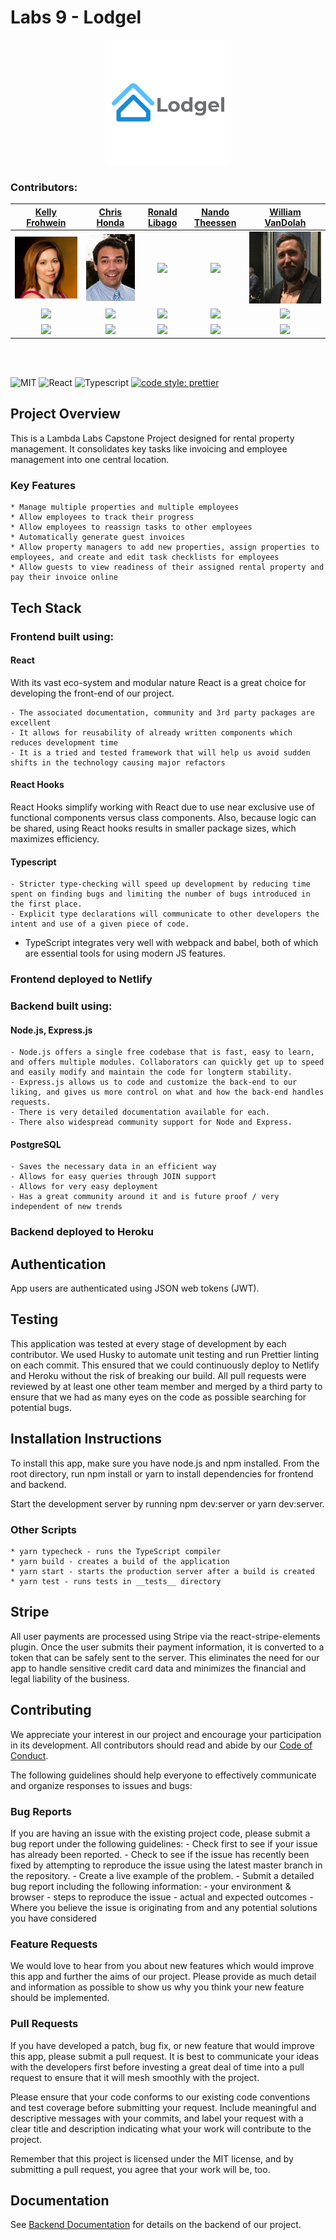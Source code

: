 # Labs 9 - Lodgel

<div align="center"><img src="./frontend/public/lodgel.png" alt="logo"></div>

### Contributors:

|   [Kelly Frohwein](https://github.com/kelfro)  |   [Chris Honda](https://github.com/honda0306)   |    [Ronald Libago](https://github.com/Mister-Corn)    |   [Nando Theessen](https://github.com/NandoTheessen)  |   [William VanDolah](https://github.com/wvandolah)  |
|:----------------:|:----------------:|:---------------:|:---------------:|:---------------:| 
| [<img src="./assets/kelly.jpg" width = "200" />](https://github.com/kelfro) | [<img src="./assets/honda.jpg" width = "170" />](https://github.com/honda0306)  | [<img src="https://avatars1.githubusercontent.com/u/36778342" width = "250" />](https://github.com/Mister-Corn) | [<img src="https://avatars1.githubusercontent.com/u/37676385" width = "250" />](https://github.com/NandoTheessen) | [<img src="./assets/william.jpg" width = "250" />](https://github.com/wvandolah) 
| [<img src="https://github.com/favicon.ico" width="15"> ](https://github.com/kelfro)  |  [<img src="https://github.com/favicon.ico" width="15"> ](https://github.com/honda0306) | [<img src="https://github.com/favicon.ico" width="15"> ](https://github.com/Mister-Corn)  | [<img src="https://github.com/favicon.ico" width="15"> ](https://github.com/NandoTheessen) | [<img src="https://github.com/favicon.ico" width="15"> ](https://github.com/wvandolah)  
| [ <img src="https://static.licdn.com/sc/h/al2o9zrvru7aqj8e1x2rzsrca" width="15"> ](https://www.linkedin.com/in/kelly-frohwein-30404116a/) | [ <img src="https://static.licdn.com/sc/h/al2o9zrvru7aqj8e1x2rzsrca" width="15"> ](https://www.linkedin.com/in/ichirohonda/) | [ <img src="https://static.licdn.com/sc/h/al2o9zrvru7aqj8e1x2rzsrca" width="15"> ](https://www.linkedin.com/in/ronald-libago-96487815b/) | [ <img src="https://static.licdn.com/sc/h/al2o9zrvru7aqj8e1x2rzsrca" width="15"> ](https://www.linkedin.com/in/nandotheessen/) | [ <img src="https://static.licdn.com/sc/h/al2o9zrvru7aqj8e1x2rzsrca" width="15"> ](https://www.linkedin.com/in/william-vandolah-89717477/) | 

<br>
<br>

![MIT](https://img.shields.io/packagist/l/doctrine/orm.svg)
![React](https://img.shields.io/badge/react-v16.7.0--alpha.2-blue.svg)
![Typescript](https://img.shields.io/npm/types/typescript.svg?style=flat)
[![code style: prettier](https://img.shields.io/badge/code_style-prettier-ff69b4.svg?style=flat-square)](https://github.com/prettier/prettier)

## Project Overview

This is a Lambda Labs Capstone Project designed for rental property management. It consolidates key tasks like invoicing and employee management into one central location.  

### Key Features

	* Manage multiple properties and multiple employees
	* Allow employees to track their progress
	* Allow employees to reassign tasks to other employees
	* Automatically generate guest invoices
	* Allow property managers to add new properties, assign properties to employees, and create and edit task checklists for employees
	* Allow guests to view readiness of their assigned rental property and pay their invoice online

## Tech Stack

### Frontend built using:
#### React

With its vast eco-system and modular nature React is a great choice for developing the front-end of our project.

	- The associated documentation, community and 3rd party packages are excellent
	- It allows for reusability of already written components which reduces development time
	- It is a tried and tested framework that will help us avoid sudden shifts in the technology causing major refactors

#### React Hooks

React Hooks simplify working with React due to use near exclusive use of functional components versus class components. Also, because logic can be shared, using React hooks results in smaller package sizes, which maximizes efficiency.

#### Typescript

	- Stricter type-checking will speed up development by reducing time spent on finding bugs and limiting the number of bugs introduced in the first place.
	- Explicit type declarations will communicate to other developers the intent and use of a given piece of code.
  - TypeScript integrates very well with webpack and babel, both of which are essential tools for using modern JS features.

### Frontend deployed to Netlify

### Backend built using:

#### Node.js, Express.js

	- Node.js offers a single free codebase that is fast, easy to learn, and offers multiple modules. Collaborators can quickly get up to speed and easily modify and maintain the code for longterm stability.
	- Express.js allows us to code and customize the back-end to our liking, and gives us more control on what and how the back-end handles requests.
	- There is very detailed documentation available for each.
	- There also widespread community support for Node and Express.

#### PostgreSQL 

	- Saves the necessary data in an efficient way
	- Allows for easy queries through JOIN support
	- Allows for very easy deployment
	- Has a great community around it and is future proof / very independent of new trends

### Backend deployed to Heroku

## Authentication

App users are authenticated using JSON web tokens (JWT).

## Testing

This application was tested at every stage of development by each contributor. We used Husky to automate unit testing and run Prettier linting on each commit. This ensured that we could continuously deploy to Netlify and Heroku without the risk of breaking our build. All pull requests were reviewed by at least one other team member and merged by a third party to ensure that we had as many eyes on the code as possible searching for potential bugs.

## Installation Instructions

To install this app, make sure you have node.js and npm installed. From the root directory, run npm install or yarn to install dependencies for frontend and backend.

Start the development server by running npm dev:server or yarn dev:server.

### Other Scripts

	* yarn typecheck - runs the TypeScript compiler
	* yarn build - creates a build of the application
	* yarn start - starts the production server after a build is created
	* yarn test - runs tests in __tests__ directory

## Stripe

All user payments are processed using Stripe via the react-stripe-elements plugin. Once the user submits their payment information, it is converted to a token that can be safely sent to the server. This eliminates the need for our app to handle sensitive credit card data and minimizes the financial and legal liability of the business.

## Contributing

We appreciate your interest in our project and encourage your participation in its development. All contributors should read and abide by our [Code of Conduct]("./CODE_OF_CONDUCT.md"). 

The following guidelines should help everyone to effectively communicate and organize responses to issues and bugs:

### Bug Reports

If you are having an issue with the existing project code, please submit a bug report under the following guidelines:
	- Check first to see if your issue has already been reported.
	- Check to see if the issue has recently been fixed by attempting to reproduce the issue using the latest master branch in the repository.
	- Create a live example of the problem.
	- Submit a detailed bug report including the following information:
		- your environment & browser
		- steps to reproduce the issue
		- actual and expected outcomes
		- Where you believe the issue is originating from and any potential solutions you have considered
		
### Feature Requests

We would love to hear from you about new features which would improve this app and further the aims of our project. Please provide as much detail and information as possible to show us why you think your new feature should be implemented.

### Pull Requests

If you have developed a patch, bug fix, or new feature that would improve this app, please submit a pull request. It is best to communicate your ideas with the developers first before investing a great deal of time into a pull request to ensure that it will mesh smoothly with the project.

Please ensure that your code conforms to our existing code conventions and test coverage before submitting your request. Include meaningful and descriptive messages with your commits, and label your request with a clear title and description indicating what your work will contribute to the project.

Remember that this project is licensed under the MIT license, and by submitting a pull request, you agree that your work will be, too. 

## Documentation
	
See [Backend Documentation](https://cleaner-pos.herokuapp.com/) for details on the backend of our project.

